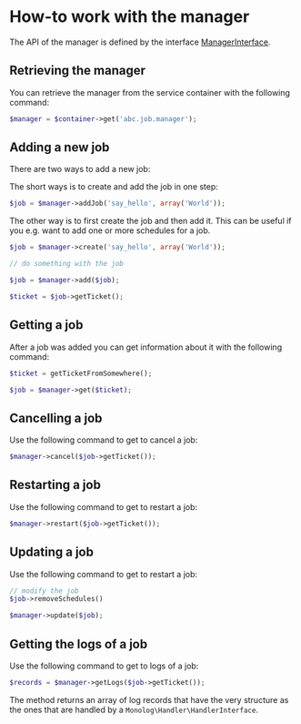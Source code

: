 How-to work with the manager
============================

The API of the manager is defined by the interface [ManagerInterface](../../Job/ManagerInterface.php).

## Retrieving the manager

You can retrieve the manager from the service container with the following command:

```php
$manager = $container->get('abc.job.manager');
```

## Adding a new job

There are two ways to add a new job:

The short ways is to create and add the job in one step:

```php
$job = $manager->addJob('say_hello', array('World'));
```

The other way is to first create the job and then add it. This can be useful if you e.g. want to add one or more schedules for a job.

```php
$job = $manager->create('say_hello', array('World'));

// do something with the job

$job = $manager->add($job);

$ticket = $job->getTicket();
```

## Getting a job

After a job was added you can get information about it with the following command:

```php
$ticket = getTicketFromSomewhere();

$job = $manager->get($ticket);
```

## Cancelling a job

Use the following command to get to cancel a job:

```php
$manager->cancel($job->getTicket());
```

## Restarting a job

Use the following command to get to restart a job:

```php
$manager->restart($job->getTicket());
```

## Updating a job

Use the following command to get to restart a job:

```php
// modify the job
$job->removeSchedules()

$manager->update($job);
```

## Getting the logs of a job

Use the following command to get to logs of a job:

```php
$records = $manager->getLogs($job->getTicket());
```

The method returns an array of log records that have the very structure as the ones that are handled by a `Monolog\Handler\HandlerInterface`.